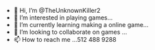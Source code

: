- 👋 Hi, I’m @TheUnknownKiller2
- 👀 I’m interested in playing games...
- 🌱 I’m currently learning making a online game...
- 💞️ I’m looking to collaborate on games ...
- 📫 How to reach me ...512 488 9288

<!---
TheUnknownKiller2/TheUnknownKiller2 is a ✨ special ✨ repository because its `README.md` (this file) appears on your GitHub profile.
You can click the Preview link to take a look at your changes.
--->

